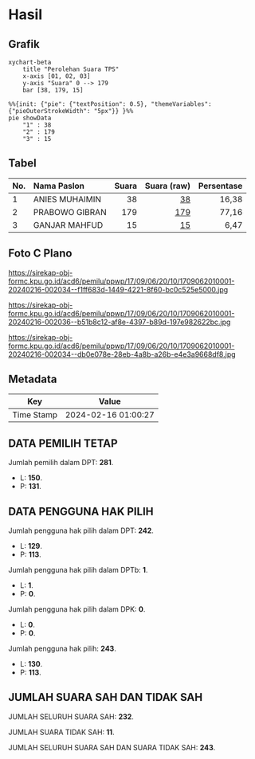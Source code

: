 # Hasil

## Grafik

```mermaid
xychart-beta
    title "Perolehan Suara TPS"
    x-axis [01, 02, 03]
    y-axis "Suara" 0 --> 179
    bar [38, 179, 15]
```

```mermaid
%%{init: {"pie": {"textPosition": 0.5}, "themeVariables": {"pieOuterStrokeWidth": "5px"}} }%%
pie showData
    "1" : 38
    "2" : 179
    "3" : 15
```

## Tabel

| No. | Nama Paslon    | Suara | Suara (raw) | Persentase |
|:--- |:-------------- | -----:| -----------:| ----------:|
| 1   | ANIES MUHAIMIN | 38    | [38][p-1]   | 16,38      |
| 2   | PRABOWO GIBRAN | 179   | [179][p-2]  | 77,16      |
| 3   | GANJAR MAHFUD  | 15    | [15][p-3]   | 6,47       |


[p-1]: https://github.com/gigit-pemilu/pemilu-2024-17-bengkulu/blob/main/pilpres/hitung-suara/sub/17-bengkulu/sub/09-bengkulu-tengah/sub/06-taba-penanjung/sub/2010-rindu-hati/sub/001-tps/sub/paslon-1.txt
[p-2]: https://github.com/gigit-pemilu/pemilu-2024-17-bengkulu/blob/main/pilpres/hitung-suara/sub/17-bengkulu/sub/09-bengkulu-tengah/sub/06-taba-penanjung/sub/2010-rindu-hati/sub/001-tps/sub/paslon-2.txt
[p-3]: https://github.com/gigit-pemilu/pemilu-2024-17-bengkulu/blob/main/pilpres/hitung-suara/sub/17-bengkulu/sub/09-bengkulu-tengah/sub/06-taba-penanjung/sub/2010-rindu-hati/sub/001-tps/sub/paslon-3.txt

## Foto C Plano

https://sirekap-obj-formc.kpu.go.id/acd6/pemilu/ppwp/17/09/06/20/10/1709062010001-20240216-002034--f1ff683d-1449-4221-8f60-bc0c525e5000.jpg

https://sirekap-obj-formc.kpu.go.id/acd6/pemilu/ppwp/17/09/06/20/10/1709062010001-20240216-002036--b51b8c12-af8e-4397-b89d-197e982622bc.jpg

https://sirekap-obj-formc.kpu.go.id/acd6/pemilu/ppwp/17/09/06/20/10/1709062010001-20240216-002034--db0e078e-28eb-4a8b-a26b-e4e3a9668df8.jpg


## Metadata

| Key        | Value               |
| ---------- | ------------------- |
| Time Stamp | 2024-02-16 01:00:27 |


## DATA PEMILIH TETAP

Jumlah pemilih dalam DPT: **281**.
 * L: **150**.
 * P: **131**.

## DATA PENGGUNA HAK PILIH

Jumlah pengguna hak pilih dalam DPT: **242**.
 * L: **129**.
 * P: **113**.

Jumlah pengguna hak pilih dalam DPTb: **1**.
 * L: **1**.
 * P: **0**.

Jumlah pengguna hak pilih dalam DPK: **0**.
 * L: **0**.
 * P: **0**.

Jumlah pengguna hak pilih: **243**.
 * L: **130**.
 * P: **113**.

## JUMLAH SUARA SAH DAN TIDAK SAH

JUMLAH SELURUH SUARA SAH: **232**.

JUMLAH SUARA TIDAK SAH: **11**.

JUMLAH SELURUH SUARA SAH DAN SUARA TIDAK SAH: **243**.


